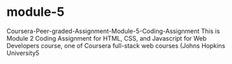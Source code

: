 # module-5
Coursera-Peer-graded-Assignment-Module-5-Coding-Assignment
This is Module 2 Coding Assignment for HTML, CSS, and Javascript for Web Developers course, one of Coursera full-stack web courses (Johns Hopkins University5
